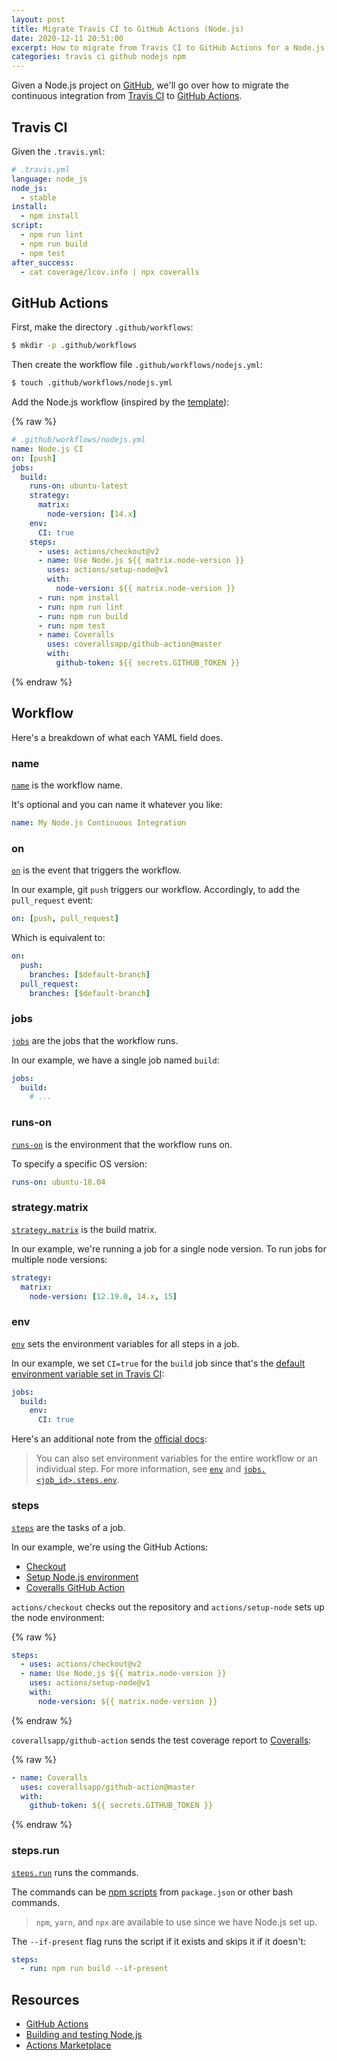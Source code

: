 ```yaml
---
layout: post
title: Migrate Travis CI to GitHub Actions (Node.js)
date: 2020-12-11 20:51:00
excerpt: How to migrate from Travis CI to GitHub Actions for a Node.js workflow.
categories: travis ci github nodejs npm
---
```


Given a Node.js project on [GitHub](https://github.com/), we'll go over how to migrate the continuous integration from [Travis CI](https://travis-ci.org/) to [GitHub Actions](https://github.com/features/actions).

## Travis CI

Given the `.travis.yml`:

```yml
# .travis.yml
language: node_js
node_js:
  - stable
install:
  - npm install
script:
  - npm run lint
  - npm run build
  - npm test
after_success:
  - cat coverage/lcov.info | npx coveralls
```

## GitHub Actions

First, make the directory `.github/workflows`:

```sh
$ mkdir -p .github/workflows
```

Then create the workflow file `.github/workflows/nodejs.yml`:

```sh
$ touch .github/workflows/nodejs.yml
```

Add the Node.js workflow (inspired by the [template](https://docs.github.com/en/free-pro-team@latest/actions/guides/building-and-testing-nodejs#starting-with-the-nodejs-workflow-template)):

{% raw %}

```yml
# .github/workflows/nodejs.yml
name: Node.js CI
on: [push]
jobs:
  build:
    runs-on: ubuntu-latest
    strategy:
      matrix:
        node-version: [14.x]
    env:
      CI: true
    steps:
      - uses: actions/checkout@v2
      - name: Use Node.js ${{ matrix.node-version }}
        uses: actions/setup-node@v1
        with:
          node-version: ${{ matrix.node-version }}
      - run: npm install
      - run: npm run lint
      - run: npm run build
      - run: npm test
      - name: Coveralls
        uses: coverallsapp/github-action@master
        with:
          github-token: ${{ secrets.GITHUB_TOKEN }}
```

{% endraw %}

## Workflow

Here's a breakdown of what each YAML field does.

### name

[`name`](https://docs.github.com/en/free-pro-team@latest/actions/reference/workflow-syntax-for-github-actions#name) is the workflow name.

It's optional and you can name it whatever you like:

```yml
name: My Node.js Continuous Integration
```

### on

[`on`](https://docs.github.com/en/free-pro-team@latest/actions/reference/workflow-syntax-for-github-actions#on) is the event that triggers the workflow.

In our example, git `push` triggers our workflow. Accordingly, to add the `pull_request` event:

```yml
on: [push, pull_request]
```

Which is equivalent to:

```yml
on:
  push:
    branches: [$default-branch]
  pull_request:
    branches: [$default-branch]
```

### jobs

[`jobs`](https://docs.github.com/en/free-pro-team@latest/actions/reference/workflow-syntax-for-github-actions#jobs) are the jobs that the workflow runs.

In our example, we have a single job named `build`:

```yml
jobs:
  build:
    # ...
```

### runs-on

[`runs-on`](https://docs.github.com/en/free-pro-team@latest/actions/reference/workflow-syntax-for-github-actions#jobsjob_idruns-on) is the environment that the workflow runs on.

To specify a specific OS version:

```yml
runs-on: ubuntu-18.04
```

### strategy.matrix

[`strategy.matrix`](https://docs.github.com/en/free-pro-team@latest/actions/reference/workflow-syntax-for-github-actions#jobsjob_idstrategymatrix) is the build matrix.

In our example, we're running a job for a single node version. To run jobs for multiple node versions:

```yml
strategy:
  matrix:
    node-version: [12.19.0, 14.x, 15]
```

### env

[`env`](https://docs.github.com/en/free-pro-team@latest/actions/reference/workflow-syntax-for-github-actions#jobsjob_idenv) sets the environment variables for all steps in a job.

In our example, we set `CI=true` for the `build` job since that's the [default environment variable set in Travis CI](https://docs.travis-ci.com/user/environment-variables/#default-environment-variables):

```yml
jobs:
  build:
    env:
      CI: true
```

Here's an additional note from the [official docs](https://docs.github.com/en/free-pro-team@latest/actions/reference/workflow-syntax-for-github-actions#jobsjob_idenv):

> You can also set environment variables for the entire workflow or an individual step. For more information, see [`env`](https://docs.github.com/en/free-pro-team@latest/actions/reference/workflow-syntax-for-github-actions#env) and [`jobs.<job_id>.steps.env`](https://docs.github.com/en/free-pro-team@latest/actions/reference/workflow-syntax-for-github-actions#jobsjob_idstepsenv).

### steps

[`steps`](https://docs.github.com/en/free-pro-team@latest/actions/reference/workflow-syntax-for-github-actions#jobsjob_idsteps) are the tasks of a job.

In our example, we're using the GitHub Actions:

- [Checkout](https://github.com/marketplace/actions/checkout)
- [Setup Node.js environment](https://github.com/marketplace/actions/setup-node-js-environment)
- [Coveralls GitHub Action](https://github.com/marketplace/actions/coveralls-github-action)

`actions/checkout` checks out the repository and `actions/setup-node` sets up the node environment:

{% raw %}

```yml
steps:
  - uses: actions/checkout@v2
  - name: Use Node.js ${{ matrix.node-version }}
    uses: actions/setup-node@v1
    with:
      node-version: ${{ matrix.node-version }}
```

{% endraw %}

`coverallsapp/github-action` sends the test coverage report to [Coveralls](https://coveralls.io/):

{% raw %}

```yml
- name: Coveralls
  uses: coverallsapp/github-action@master
  with:
    github-token: ${{ secrets.GITHUB_TOKEN }}
```

{% endraw %}

### steps.run

[`steps.run`](https://docs.github.com/en/free-pro-team@latest/actions/reference/workflow-syntax-for-github-actions#jobsjob_idstepsrun) runs the commands.

The commands can be [npm scripts](https://docs.npmjs.com/cli/v6/commands/npm-run-script/) from `package.json` or other bash commands.

> `npm`, `yarn`, and `npx` are available to use since we have Node.js set up.

The `--if-present` flag runs the script if it exists and skips it if it doesn't:

```yml
steps:
  - run: npm run build --if-present
```

## Resources

- [GitHub Actions](https://github.com/features/actions)
- [Building and testing Node.js](https://docs.github.com/en/free-pro-team@latest/actions/guides/building-and-testing-nodejs)
- [Actions Marketplace](https://github.com/marketplace?type=actions)

